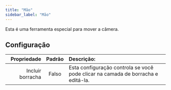 ```yaml
---
title: "Mão"
sidebar_label: "Mão"
---
```


Esta é uma ferramenta especial para mover a câmera.

## Configuração

|      Propriedade | Padrão | Descrição:                                                                       |
| ----------------:|:------:|:-------------------------------------------------------------------------------- |
| Incluir borracha | Falso  | Esta configuração controla se você pode clicar na camada de borracha e editá-la. |
